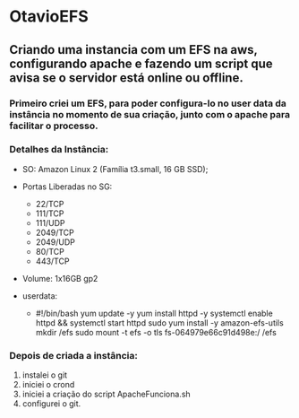 # OtavioEFS
## Criando uma instancia com um EFS na aws, configurando apache e fazendo um script que avisa se o servidor está online ou offline. 

### Primeiro criei um EFS, para poder configura-lo no user data da instância no momento de sua criação, junto com o apache para facilitar o processo.

### Detalhes da Instância: 
  - SO: Amazon Linux 2 (Família t3.small, 16 GB SSD);

  - Portas Liberadas no SG:
    * 22/TCP
    * 111/TCP
    * 111/UDP
    * 2049/TCP
    * 2049/UDP
    * 80/TCP
    * 443/TCP
  
  - Volume: 1x16GB gp2

  - userdata:
    * #!/bin/bash
    yum update -y
    yum install httpd -y
    systemctl enable httpd && systemctl start httpd
    sudo yum install -y amazon-efs-utils
    mkdir /efs
    sudo mount -t efs -o tls fs-064979e66c91d498e:/ /efs
    
### Depois de criada a instância:
  1. instalei o git
  2. iniciei o crond 
  3. iniciei a criação do script ApacheFunciona.sh
  4.  configurei o git.

